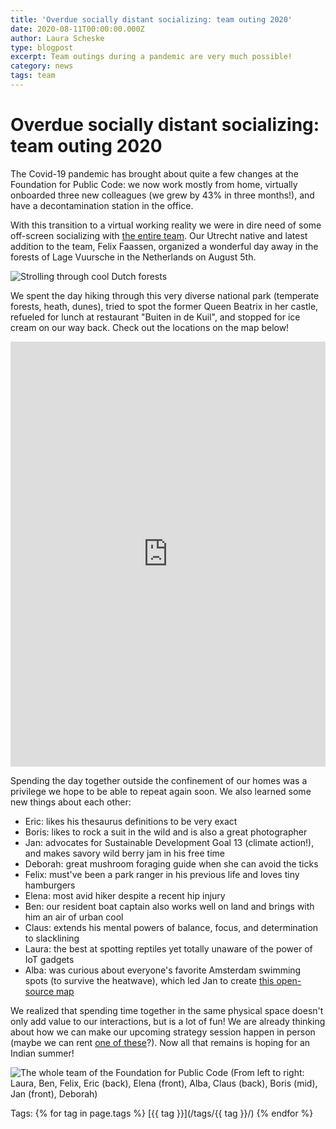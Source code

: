 ```yaml
---
title: 'Overdue socially distant socializing: team outing 2020'
date: 2020-08-11T00:00:00.000Z
author: Laura Scheske
type: blogpost
excerpt: Team outings during a pandemic are very much possible!
category: news
tags: team
---
```


# Overdue socially distant socializing: team outing 2020

The Covid-19 pandemic has brought about quite a few changes at the Foundation for Public Code: we now work mostly from home, virtually onboarded three new colleagues (we grew by 43% in three months!), and have a decontamination station in the office.

With this transition to a virtual working reality we were in dire need of some off-screen socializing with [the entire team](https://publiccode.net/team/). Our Utrecht native and latest addition to the team, Felix Faassen, organized a wonderful day away in the forests of Lage Vuursche in the Netherlands on August 5th.

![Strolling through cool Dutch forests]({{site.url}}/assets/team-outing-walking-2020.jpeg)

We spent the day hiking through this very diverse national park (temperate forests, heath, dunes), tried to spot the former Queen Beatrix in her castle, refueled for lunch at restaurant "Buiten in de Kuil", and stopped for ice cream on our way back. Check out the locations on the map below!

<iframe src="https://www.komoot.com/tour/233215987/embed?profile=1&amp;gallery=1" width="100%" height="680" frameborder="0" scrolling="no">
</iframe>

Spending the day together outside the confinement of our homes was a privilege we hope to be able to repeat again soon. We also learned some new things about each other:

- Eric: likes his thesaurus definitions to be very exact
- Boris: likes to rock a suit in the wild and is also a great photographer
- Jan: advocates for Sustainable Development Goal 13 (climate action!), and makes savory wild berry jam in his free time
- Deborah: great mushroom foraging guide when she can avoid the ticks
- Felix: must've been a park ranger in his previous life and loves tiny hamburgers
- Elena: most avid hiker despite a recent hip injury
- Ben: our resident boat captain also works well on land and brings with him an air of urban cool
- Claus: extends his mental powers of balance, focus, and determination to slacklining
- Laura: the best at spotting reptiles yet totally unaware of the power of IoT gadgets
- Alba: was curious about everyone's favorite Amsterdam swimming spots (to survive the heatwave), which led Jan to create [this open-source map](https://getethermap.org/m/amsterdamswim)

We realized that spending time together in the same physical space doesn't only add value to our interactions, but is a lot of fun! We are already thinking about how we can make our upcoming strategy session happen in person (maybe we can rent [one of these](https://en.wikipedia.org/wiki/Open_air_school)?). Now all that remains is hoping for an Indian summer!

![The whole team of the Foundation for Public Code]({{site.url}}/assets/team-outing-2020.jpg) (From left to right: Laura, Ben, Felix, Eric (back), Elena (front), Alba, Claus (back), Boris (mid), Jan (front), Deborah)

Tags: {% for tag in page.tags %} [{{ tag }}](/tags/{{ tag }}/) {% endfor %}
